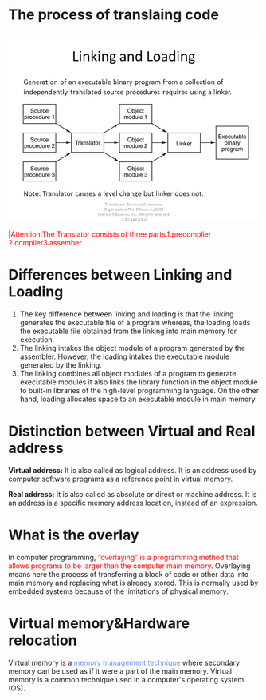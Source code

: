 # **The process of translaing code**

![code2mecode](./picture/code2mecode.png)

|<font color='red'>Attention:The Translator consists of three parts.1.precomplier 2.compiler3.assember</font>

# Differences between Linking and Loading

1. The key difference between linking and loading is that the linking generates the executable file of a program whereas, the loading loads the executable file obtained from the linking into main memory for execution.
2. The linking intakes the object module of a program generated by the assembler. However, the loading intakes the executable module generated by the linking.
3. The linking combines all object modules of a program to generate executable modules it also links the library function in the object module to built-in libraries of the high-level programming language. On the other hand, loading allocates space to an executable module in main memory.

# **Distinction between Virtual and Real address**

**Virtual address:** It is also called as logical address. It is an address used by computer software programs as a reference point in virtual memory.

**Real address:** It is also called as absolute or direct or machine address. It is an address is a specific memory address location, instead of an expression.

# What is the overlay

In computer programming, <font color='red'>“overlaying” is a programming method that allows programs to be larger than the computer main memory</font>. Overlaying means here the process of transferring a block of code or other data into main memory and replacing what is already stored. This is normally used by embedded systems because of the limitations of physical memory.

# Virtual memory&Hardware relocation

Virtual memory is a <font color='cornflowerblue'>memory management technique</font> where secondary memory can be used as if it were a part of the main memory. Virtual memory is a common technique used in a computer's operating system (OS).